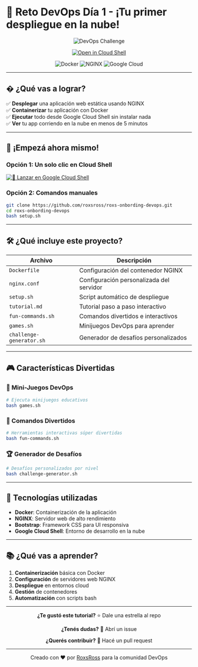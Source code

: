 # 🧪 Reto DevOps Día 1 - ¡Tu primer despliegue en la nube!

<div align="center">

![DevOps Challenge](https://github.com/roxsross/90daysdevopsbyroxs/raw/master/static/images/banner/13.png)

[![Open in Cloud Shell](https://gstatic.com/cloudssh/images/open-btn.svg)](https://ssh.cloud.google.com/cloudshell/editor?cloudshell_git_repo=https://github.com/roxsross/roxs-onbording-devops.git&cloudshell_tutorial=tutorial.md&shellonly=true)

![Docker](https://img.shields.io/badge/Docker-2496ED?style=for-the-badge&logo=docker&logoColor=white)
![NGINX](https://img.shields.io/badge/nginx-%23009639.svg?style=for-the-badge&logo=nginx&logoColor=white)
![Google Cloud](https://img.shields.io/badge/GoogleCloud-%234285F4.svg?style=for-the-badge&logo=google-cloud&logoColor=white)

</div>

---

## � ¿Qué vas a lograr?

✅ **Desplegar** una aplicación web estática usando NGINX  
✅ **Containerizar** tu aplicación con Docker  
✅ **Ejecutar** todo desde Google Cloud Shell sin instalar nada  
✅ **Ver** tu app corriendo en la nube en menos de 5 minutos  

---

## 🚀 ¡Empezá ahora mismo!

### Opción 1: Un solo clic en Cloud Shell

[![🚀 Lanzar en Google Cloud Shell](https://gstatic.com/cloudssh/images/open-btn.svg)](https://ssh.cloud.google.com/cloudshell/editor?cloudshell_git_repo=https://github.com/roxsross/roxs-onbording-devops.git&cloudshell_tutorial=tutorial.md&shellonly=true)

### Opción 2: Comandos manuales

```bash
git clone https://github.com/roxsross/roxs-onbording-devops.git
cd roxs-onbording-devops
bash setup.sh
```

---

## 🛠️ ¿Qué incluye este proyecto?

| Archivo | Descripción |
|---------|-------------|
| `Dockerfile` | Configuración del contenedor NGINX |
| `nginx.conf` | Configuración personalizada del servidor |
| `setup.sh` | Script automático de despliegue |
| `tutorial.md` | Tutorial paso a paso interactivo |
| `fun-commands.sh` | Comandos divertidos e interactivos |
| `games.sh` | Minijuegos DevOps para aprender |
| `challenge-generator.sh` | Generador de desafíos personalizados |

---

## 🎮 Características Divertidas

### 🎯 Mini-Juegos DevOps
```bash
# Ejecuta minijuegos educativos
bash games.sh
```

### 🎪 Comandos Divertidos
```bash
# Herramientas interactivas súper divertidas
bash fun-commands.sh
```

### 🏆 Generador de Desafíos
```bash
# Desafíos personalizados por nivel
bash challenge-generator.sh
```

---

## 🎨 Tecnologías utilizadas

- **Docker**: Containerización de la aplicación
- **NGINX**: Servidor web de alto rendimiento
- **Bootstrap**: Framework CSS para UI responsiva
- **Google Cloud Shell**: Entorno de desarrollo en la nube

---

## 📚 ¿Qué vas a aprender?

1. **Containerización** básica con Docker
2. **Configuración** de servidores web NGINX
3. **Despliegue** en entornos cloud
4. **Gestión** de contenedores
5. **Automatización** con scripts bash

---

<div align="center">

**¿Te gustó este tutorial?** ⭐ Dale una estrella al repo

**¿Tenés dudas?** 💬 Abrí un issue

**¿Querés contribuir?** 🤝 Hacé un pull request

---

Creado con ❤️ por [RoxsRoss](https://github.com/roxsross) para la comunidad DevOps

</div>

